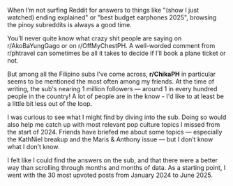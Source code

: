 When I’m not surfing Reddit for answers to things like "(show I just watched) ending explained" or 
"best budget earphones 2025", browsing the pinoy subreddits is always a good time.

You’ll never quite know what crazy shit people are saying on r/AkoBaYungGago or on r/OffMyChestPH.
A well-worded comment from r/phtravel can sometimes be all it takes to decide if I’ll book a plane ticket or not.

But among all the Filipino subs I've come across, **r/ChikaPH** in particular seems to be mentioned
the most often among my friends. At the time of writing, the sub's nearing 1 million followers — around 1 in 
every hundred people in the country! A lot of people are in the know - I'd like to at least be a little bit less
out of the loop.

I was curious to see what I might find by diving into the sub.
Doing so would also help me catch up with most relevant pop culture topics I missed from the start of 2024.
Friends have briefed me about some topics — especially the KathNiel breakup and the Maris & Anthony issue — but
I don’t know what I don’t know.

I felt like I could find the answers on the sub, and that there were a better way than scrolling
through months and months of data. As a starting point, I went with the 30 most upvoted posts from
January 2024 to June 2025.
